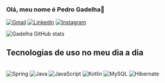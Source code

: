

### Olá, meu nome é Pedro Gadelha👋

[![Gmail](https://img.shields.io/badge/Gmail-D14836?style=for-the-badge&logo=gmail&logoColor=white)](mailto:pgpgadelha123@gmail.com)
[![Linkedin](https://img.shields.io/badge/LinkedIn-0077B5?style=for-the-badge&logo=linkedin&logoColor=white)](https://www.linkedin.com/in/pedro-gadelha-b1a05934a)
[![Instagram](https://img.shields.io/badge/Instagram-E4405F?style=for-the-badge&logo=instagram&logoColor=white)](https://www.instagram.com/_pgadelha/)


![Gadelha GitHub stats](https://github-readme-stats.vercel.app/api?username=gadelha2005&show_icons=true&theme=radical)

## Tecnologias de uso no meu dia a dia

<div style="display: inline_block"><br/>
    <img align="center" alt="Spring" src="https://img.shields.io/badge/Spring-6DB33F?style=for-the-badge&logo=spring&logoColor=white"/>
    <img align="center" alt="Java" src="https://img.shields.io/badge/Java-ED8B00?style=for-the-badge&logo=openjdk&logoColor=white"/>
    <img align="center" alt="JavaScript" src="https://img.shields.io/badge/JavaScript-F7DF1E?style=for-the-badge&logo=javascript&logoColor=black"/>
    <img align="center" alt="Kotlin" src="https://img.shields.io/badge/Kotlin-0095D5?&style=for-the-badge&logo=kotlin&logoColor=white"/>
    <img align="center" alt="MySQL" src="https://img.shields.io/badge/MySQL-00000F?style=for-the-badge&logo=mysql&logoColor=white"/>
    <img align="center" alt="Hibernate" src="https://img.shields.io/badge/Hibernate-59666C?style=for-the-badge&logo=Hibernate&logoColor=white"/>
</div>



